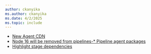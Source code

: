 ```yaml
---
author: ckanyika
ms.author: ckanyika
ms.date: 4/2/2025
ms.topic: include
---
```


- [New Agent CDN](#new-agent-cdn)
- [Node 16 will be removed from pipelines-* Pipeline agent packages](#node-16-will-be-removed-from-pipelines--pipeline-agent-packages)
- [Highlight stage dependencies](#highlight-stage-dependencies)

